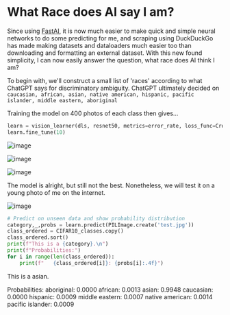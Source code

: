 # What Race does AI say I am?

Since using [FastAI](https://github.com/fastai/fastai), it is now much easier to make quick and simple neural networks to do some predicting for me, and scraping using DuckDuckGo has made making datasets and dataloaders much easier too than downloading and formatting an external dataset. With this new found simplicity, I can now easily answer the question, what race does AI think I am?

To begin with, we'll construct a small list of 'races' according to what ChatGPT says for discriminatory ambiguity. ChatGPT ultimately decided on `caucasian, african, asian, native american, hispanic, pacific islander, middle eastern, aboriginal`

Training the model on 400 photos of each class then gives...

```python
learn = vision_learner(dls, resnet50, metrics=error_rate, loss_func=CrossEntropyLossFlat())
learn.fine_tune(10)
```
![image](https://github.com/etwaugh/etwaugh.github.io/assets/114034917/f2b01e55-3c70-4263-99e8-a94e5a6641b3)

![image](https://github.com/etwaugh/etwaugh.github.io/assets/114034917/47a2de56-0451-43e3-9052-9fee36683b9f)

![image](https://github.com/etwaugh/etwaugh.github.io/assets/114034917/51f6fe1f-e060-4519-bc8f-1518a3f239aa)

The model is alright, but still not the best. Nonetheless, we will test it on a young photo of me on the internet.

![image](https://github.com/etwaugh/etwaugh.github.io/assets/114034917/4d1014ed-3623-4e84-9d2d-37062f6885c8)

```python
# Predict on unseen data and show probability distribution
category,_,probs = learn.predict(PILImage.create('test.jpg'))
class_ordered = CIFAR10_classes.copy()
class_ordered.sort()
print(f"This is a {category}.\n")
print(f"Probabilities:")
for i in range(len(class_ordered)):
    print(f"   {class_ordered[i]}: {probs[i]:.4f}")
```

   This is a asian.
   
   Probabilities:
      aboriginal: 0.0000
      african: 0.0013
      asian: 0.9948
      caucasian: 0.0000
      hispanic: 0.0009
      middle eastern: 0.0007
      native american: 0.0014
      pacific islander: 0.0009



